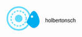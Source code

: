 <svg width="200" height="100" xmlns="http://www.w3.org/2000/svg">
  <!-- Fond / Forme inspirée de React (atome) -->
  <circle cx="50" cy="50" r="30" fill="none" stroke="#61DAFB" stroke-width="4" />
  <circle cx="50" cy="50" r="20" fill="none" stroke="#61DAFB" stroke-width="3" stroke-dasharray="5,3" />
  <circle cx="50" cy="50" r="10" fill="#61DAFB" />
  
  <!-- Éléphant stylisé (inspiré de Holberton) -->
  <path d="M80,40 Q90,20 100,40 Q110,60 100,70 Q90,80 80,70 L70,60 L75,50 Z" fill="#00AEEF" />
  <circle cx="85" cy="45" r="3" fill="white" /> <!-- Œil -->
  
  <!-- Texte -->
  <text x="120" y="60" font-family="Arial, sans-serif" font-size="14" fill="black">
    holbertonschool-web_react
  </text>
</svg>